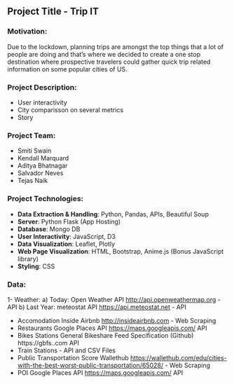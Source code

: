 ## Project Title - Trip IT

### Motivation:
Due to the lockdown, planning trips are amongst the top things that a lot of people are doing and that’s where we decided to create a one stop destination where prospective travelers could gather quick trip related information on some popular cities of US.

### Project Description:
- User interactivity
- City comparisson on several metrics
- Story

### Project Team:
- Smiti Swain
- Kendall Marquard
- Aditya Bhatnagar
- Salvador Neves
- Tejas Naik

### Project Technologies:
- <b>Data Extraction & Handling</b>: Python, Pandas, APIs, Beautiful Soup
- <b>Server</b>: Python Flask (App Hosting)
- <b>Database</b>: Mongo DB
- <b>User Interactivity</b>: JavaScript, D3
- <b>Data Visualization</b>: Leaflet, Plotly
- <b>Web Page Visualization</b>: HTML, Bootstrap, Anime.js (Bonus JavaScript library)
- <b>Styling</b>: CSS

### Data:

1- Weather:
    a) Today: Open Weather API http://api.openweathermap.org - API
    b) Last Year: meteostat API https://api.meteostat.net - API
- Accomodation Inside Airbnb http://insideairbnb.com - Web Scraping
- Restaurants Google Places API https://maps.googleapis.com/ API
- Bikes Stations General Bikeshare Feed Specification (Github) https://gbfs..com API
- Train Stations - API and CSV Files
- Public Transportation Score Wallethub https://wallethub.com/edu/cities-with-the-best-worst-public-transportation/65028/ - Web Scraping
- POI Google Places API https://maps.googleapis.com/ API
